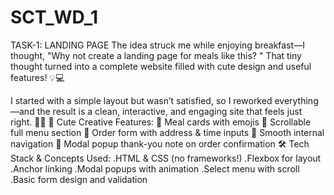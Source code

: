 # SCT_WD_1
TASK-1: LANDING PAGE
The idea struck me while enjoying breakfast—I thought, "Why not create a landing page for meals like this?
" That tiny thought turned into a complete website filled with cute design and useful features! 💡💻

I started with a simple layout but wasn’t satisfied, so I reworked everything—and the result is a clean, interactive, and engaging site that feels just right. 🌈💕
🎨 Cute Creative Features:
🍕 Meal cards with emojis
🧾 Scrollable full menu section
📍 Order form with address & time inputs
🌟 Smooth internal navigation
🎁 Modal popup thank-you note on order confirmation
🛠️ Tech Stack & Concepts Used:
.HTML & CSS (no frameworks!)
.Flexbox for layout
.Anchor linking
.Modal popups with animation
.Select menu with scroll
.Basic form design and validation


